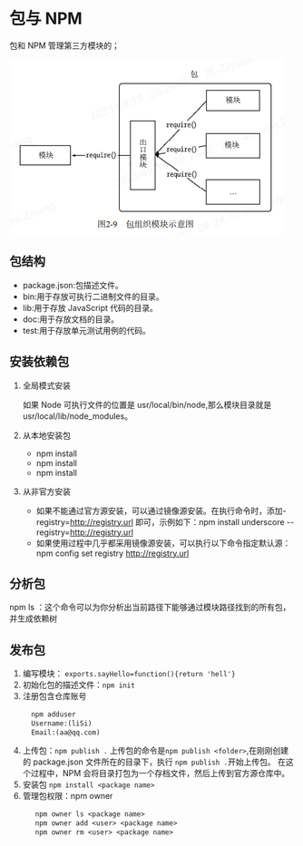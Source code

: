 # 包与 NPM

包和 NPM 管理第三方模块的；

![包组织模块示意图](./img/包与NPM-包组织模块示意图.png)

## 包结构

- package.json:包描述文件。
- bin:用于存放可执行二进制文件的目录。
- lib:用于存放 JavaScript 代码的目录。
- doc:用于存放文档的目录。
- test:用于存放单元测试用例的代码。

## 安装依赖包

1. 全局模式安装

   如果 Node 可执行文件的位置是 usr/local/bin/node,那么模块目录就是 usr/local/lib/node_modules。

2. 从本地安装包

   - npm install <tarball file>
   - npm install <tarball url>
   - npm install <folder>

3. 从非官方安装

   - 如果不能通过官方源安装，可以通过镜像源安装。在执行命令时，添加-registry=http://registry.url 即可，示例如下：npm install underscore --registry=http://registry.url
   - 如果使用过程中几乎都采用镜像源安装，可以执行以下命令指定默认源：npm config set registry http://registry.url

## 分析包

npm ls ：这个命令可以为你分析出当前路径下能够通过模块路径找到的所有包，并生成依赖树

## 发布包

1. 编写模块： `exports.sayHello=function(){return 'hell'}`
2. 初始化包的描述文件：`npm init`
3. 注册包含仓库账号
   ```
     npm adduser
     Username:(liSi)
     Email:(aa@qq.com)
   ```
4. 上传包：`npm publish .`
   上传包的命令是`npm publish <folder>`,在刚刚创建的 package.json 文件所在的目录下，执行 `npm publish .`开始上传包。 在这个过程中，NPM 会将目录打包为一个存档文件，然后上传到官方源仓库中。
5. 安装包 `npm install <package name>`
6. 管理包权限：npm owner
   ```
      npm owner ls <package name>
      npm owner add <user> <package name>
      npm owner rm <user> <package name>
   ```
